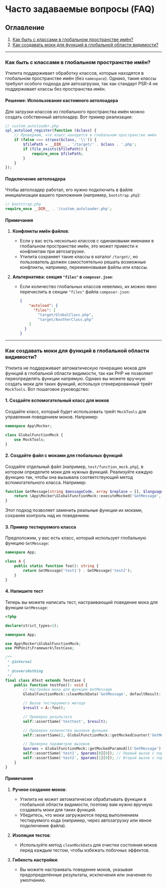 # Часто задаваемые вопросы (FAQ)

## Оглавление

1. [Как быть с классами в глобальном пространстве имён?](#как-быть-с-классами-в-глобальном-пространстве-имён)
2. [Как создавать моки для функций в глобальной области видимости?](#как-создавать-моки-для-функций-в-глобальной-области-видимости)

---

### Как быть с классами в глобальном пространстве имён?

Утилита поддерживает обработку классов, которые находятся в глобальном пространстве имён (без `namespace`). Однако,
такие классы требуют особого подхода для автозагрузки, так как стандарт PSR-4 не поддерживает классы без пространства
имён.

#### Решение: Использование кастомного автолоадера

Для загрузки классов из глобального пространства имён можно создать собственный автолоадер. Вот пример реализации:

```php
// custom_autoloader.php
spl_autoload_register(function ($class) {
    // Проверяем, что класс находится в глобальном пространстве имён
    if (false === strpos($class, '\\')) {
        $filePath = __DIR__ . '/target/' . $class . '.php';
        if (file_exists($filePath)) {
            require_once $filePath;
        }
    }
});
```

#### Подключение автолоадера

Чтобы автолоадер работал, его нужно подключить в файле инициализации вашего приложения (например, `bootstrap.php`):

```php
// bootstrap.php
require_once __DIR__ . '/custom_autoloader.php';
```

#### Примечания

1. **Конфликты имён файлов**:
    - Если у вас есть несколько классов с одинаковыми именами в глобальном пространстве имён, это может привести к
      конфликтам при автозагрузке.
    - Утилита сохраняет такие классы в каталог `/target/`, но пользователь должен самостоятельно решать возможные
      конфликты, например, переименовывая файлы или классы.

2. **Альтернатива: секция `"files"` в `composer.json`**:
    - Если количество глобальных классов невелико, их можно явно перечислить в секции `"files"` файла `composer.json`:
      ```json
      {
          "autoload": {
            "files": [
              "target/GlobalClass.php",
              "target/AnotherClass.php"
          ]
        }
      }
      ```

---

### Как создавать моки для функций в глобальной области видимости?

Утилита не поддерживает автоматическую генерацию моков для функций в глобальной области видимости, так как PHP не
позволяет переопределять функции напрямую. Однако вы можете вручную создать моки для таких функций, используя
сгенерированный трейт `MockTools`. Вот пошаговое руководство:

#### 1. Создайте вспомогательный класс для моков

Создайте класс, который будет использовать трейт `MockTools` для управления поведением моков. Например:

```php
namespace App\Mocker;

class GlobalFunctionMock {
    use MockTools;
}
```

#### 2. Создайте файл с моками для глобальных функций

Создайте отдельный файл (например, `test/function_mock.php`), в котором определите моки для нужных функций. Реализуйте
каждую функцию так, чтобы она вызывала соответствующий метод вспомогательного класса. Например:

```php
function GetMessage(string $messageCode, array $replace = [], $language = null): string {
    return \App\Mocker\GlobalFunctionMock::executeMocked('GetMessage', [$messageCode, $replace, $language]);
}
```

Этот подход позволяет заменить реальные функции их моками, сохраняя контроль над их поведением.

#### 3. Пример тестируемого класса

Предположим, у вас есть класс, который использует глобальную функцию `GetMessage`:

```php
namespace App;

class A {
    public static function foo(): string {
        return GetMessage('test1') . GetMessage('test2');
    }
}
```

#### 4. Напишите тест

Теперь вы можете написать тест, настраивающий поведение мока для функции `GetMessage`:

```php
<?php

declare(strict_types=1);

namespace App;

use App\Mocker\GlobalFunctionMock;
use PHPUnit\Framework\TestCase;

/**
 * @internal
 *
 * @coversNothing
 */
final class ATest extends TestCase {
    public function testFoo(): void {
        // Настройка мока для функции GetMessage
        GlobalFunctionMock::cleanMockData('GetMessage', defaultResult: 'test');

        // Вызов тестируемого метода
        $result = A::foo();

        // Проверка результата
        self::assertSame('testtest', $result);

        // Проверка количества вызовов функции
        self::assertSame(2, GlobalFunctionMock::getMockedCounter('GetMessage'));

        // Проверка параметров вызовов
        $params = GlobalFunctionMock::getMockedParamsAll('GetMessage');
        self::assertSame('test1', $params[0][0]); // Первый вызов с параметром 'test1'
        self::assertSame('test2', $params[1][0]); // Второй вызов с параметром 'test2'
    }
}
```

#### Примечания

1. **Ручное создание моков**:
    - Утилита не может автоматически обрабатывать функции в глобальной области видимости, поэтому вам нужно вручную
      создавать моки для таких функций.
    - Убедитесь, что моки загружаются перед выполнением тестируемого кода (например, через автозагрузку или явное
      подключение файла).

2. **Изоляция тестов**:
    - Используйте метод `cleanMockData` для очистки состояния моков перед каждым тестом, чтобы избежать побочных
      эффектов.

3. **Гибкость настройки**:
    - Вы можете настраивать поведение моков, указывая предопределённые результаты, исключения или значения по умолчанию.

